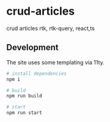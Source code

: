 # crud-articles
crud articles rtk, rtk-query, react,ts

## Development

The site uses some templating via 11ty. 

```bash
# install dependencies
npm i

# build
npm run build

# start
npm run start
```
